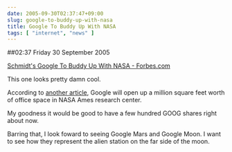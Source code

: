 ```yaml
---
date: 2005-09-30T02:37:47+09:00
slug: google-to-buddy-up-with-nasa
title: Google To Buddy Up With NASA
tags: [ "internet", "news" ]
---
```


##02:37 Friday 30 September 2005

[Schmidt's Google To Buddy Up With NASA - Forbes.com](https://www.forbes.com/technology/ebusiness/2005/09/29/google-nasa-search-cx_cn_0929autofacescan01.html)

This one looks pretty damn cool.  

According to [another article](https://news.bbc.co.uk/2/hi/business/4292458.stm), Google will open up a million square feet worth of office space in NASA Ames research center.

My goodness it would be good to have a few hundred GOOG shares right about now.

Barring that, I look foward to seeing Google Mars and Google Moon.  I want to see how they represent the alien station on the far side of the moon.
